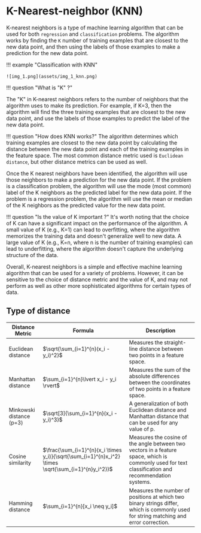 # K-Nearest-neighbor (KNN)

K-nearest neighbors is a type of machine learning algorithm that can be used for both `regression` and `classification` 
problems. The algorithm works by finding the `K` number of training examples that are closest to the new data point, 
and then using the labels of those examples to make a prediction for the new data point.


!!! example "Classification with KNN"

    ![img_1.png](assets/img_1_knn.png)


!!! question "What is "K" ?"

The "K" in K-nearest neighbors refers to the number of neighbors that the algorithm uses to make its prediction. 
For example, if K=3, then the algorithm will find the three training examples that are closest to the new data point,
and use the labels of those examples to predict the label of the new data point.


!!! question "How does KNN works?"
The algorithm determines which training examples are closest to the new data point by calculating the distance between 
the new data point and each of the training examples in the feature space. The most common distance metric used is 
`Euclidean distance`, but other distance metrics can be used as well.

Once the K nearest neighbors have been identified, the algorithm will use those neighbors to make a prediction for the 
new data point. If the problem is a classification problem, the algorithm will use the mode (most common) label of the 
K neighbors as the predicted label for the new data point. If the problem is a regression problem, the algorithm will 
use the mean or median of the K neighbors as the predicted value for the new data point.


!!! question "Is the value of K important ?"
It's worth noting that the choice of K can have a significant impact on the performance of the algorithm. A small value 
of K (e.g., K=1) can lead to overfitting, where the algorithm memorizes the training data and doesn't generalize
well to new data. A large value of K (e.g., K=n, where n is the number of training examples) can lead to underfitting,
where the algorithm doesn't capture the underlying structure of the data.

Overall, K-nearest neighbors is a simple and effective machine learning algorithm that can be used for a variety of 
problems. However, it can be sensitive to the choice of distance metric and the value of K, and may not perform as well 
as other more sophisticated algorithms for certain types of data.


## Type of distance
| Distance Metric | Formula | Description |
|---|---|---|
| Euclidean distance | $\sqrt{\sum_{i=1}^{n}(x_i - y_i)^2}$ | Measures the straight-line distance between two points in a feature space. |
| Manhattan distance | $\sum_{i=1}^{n}\lvert x_i - y_i \rvert$ | Measures the sum of the absolute differences between the coordinates of two points in a feature space. |
| Minkowski distance (p=3) | $\sqrt[3]{\sum_{i=1}^{n}(x_i - y_i)^3}$ | A generalization of both Euclidean distance and Manhattan distance that can be used for any value of p. |
| Cosine similarity | $\frac{\sum_{i=1}^{n}(x_i \times y_i)}{\sqrt{\sum_{i=1}^{n}x_i^2} \times \sqrt{\sum_{i=1}^{n}y_i^2}}$ | Measures the cosine of the angle between two vectors in a feature space, which is commonly used for text classification and recommendation systems. |
| Hamming distance | $\sum_{i=1}^{n}[x_i \neq y_i]$ | Measures the number of positions at which two binary strings differ, which is commonly used for string matching and error correction. |


